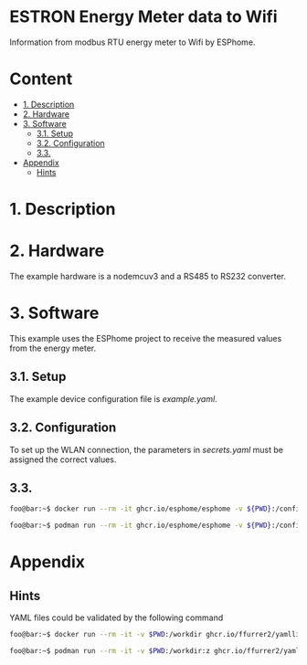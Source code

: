 # ESTRON Energy Meter data to Wifi <!-- omit in toc -->

Information from modbus RTU energy meter to Wifi by ESPhome.

# Content <!-- omit in toc -->

- [1. Description](#1-description)
- [2. Hardware](#2-hardware)
- [3. Software](#3-software)
  - [3.1. Setup](#31-setup)
  - [3.2. Configuration](#32-configuration)
  - [3.3.](#33)
- [Appendix](#appendix)
  - [Hints](#hints)


# 1. Description

# 2. Hardware

The example hardware is a nodemcuv3 and a RS485 to RS232 converter. 

# 3. Software

This example uses the ESPhome project to receive the measured values from the energy meter.  

## 3.1. Setup

The example device configuration file is *example.yaml*.

## 3.2. Configuration

To set up the WLAN connection, the parameters in *secrets.yaml* must be assigned the correct values. 

## 3.3. 

```bash
foo@bar:~$ docker run --rm -it ghcr.io/esphome/esphome -v ${PWD}:/config -v /etc/localtime:/etc/localtime:ro compile example.yaml
```
```bash
foo@bar:~$ podman run --rm -it ghcr.io/esphome/esphome -v ${PWD}:/config:z -v /etc/localtime:/etc/localtime:ro compile example.yaml
```

# Appendix

## Hints

YAML files could be validated by the following command

```bash
foo@bar:~$ docker run --rm -it -v $PWD:/workdir ghcr.io/ffurrer2/yamllint example.yaml
```
```bash
foo@bar:~$ podman run --rm -it -v $PWD:/workdir:z ghcr.io/ffurrer2/yamllint example.yaml
```
